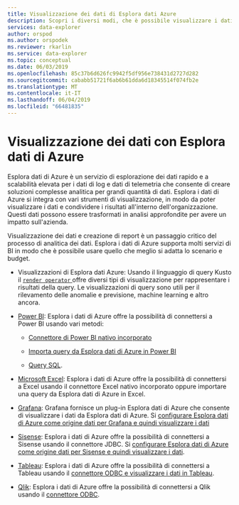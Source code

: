 ```yaml
---
title: Visualizzazione dei dati di Esplora dati Azure
description: Scopri i diversi modi, che è possibile visualizzare i dati di Esplora dati di Azure
services: data-explorer
author: orspod
ms.author: orspodek
ms.reviewer: rkarlin
ms.service: data-explorer
ms.topic: conceptual
ms.date: 06/03/2019
ms.openlocfilehash: 85c37b6d626fc9942f5df956e738431d2727d282
ms.sourcegitcommit: cababb51721f6ab6b61dda6d18345514f074fb2e
ms.translationtype: MT
ms.contentlocale: it-IT
ms.lasthandoff: 06/04/2019
ms.locfileid: "66481835"
---
```

# <a name="data-visualization-with-azure-data-explorer"></a>Visualizzazione dei dati con Esplora dati di Azure 

Esplora dati di Azure è un servizio di esplorazione dei dati rapido e a scalabilità elevata per i dati di log e dati di telemetria che consente di creare soluzioni complesse analitica per grandi quantità di dati. Esplora i dati di Azure si integra con vari strumenti di visualizzazione, in modo da poter visualizzare i dati e condividere i risultati all'interno dell'organizzazione. Questi dati possono essere trasformati in analisi approfondite per avere un impatto sull'azienda.

Visualizzazione dei dati e creazione di report è un passaggio critico del processo di analitica dei dati. Esplora i dati di Azure supporta molti servizi di BI in modo che è possibile usare quello che meglio si adatta lo scenario e budget.

* Visualizzazioni di Esplora dati Azure: Usando il linguaggio di query Kusto il [ `render operator` ](/azure/kusto/query/renderoperator) offre diversi tipi di visualizzazione per rappresentare i risultati della query. Le visualizzazioni di query sono utili per il rilevamento delle anomalie e previsione, machine learning e altro ancora.

* [Power BI](https://powerbi.microsoft.com): Esplora i dati di Azure offre la possibilità di connettersi a Power BI usando vari metodi: 

  * [Connettore di Power BI nativo incorporato](/azure/data-explorer/power-bi-connector)

  * [Importa query da Esplora dati di Azure in Power BI](/azure/data-explorer/power-bi-imported-query)
 
  * [Query SQL](/azure/data-explorer/power-bi-sql-query).

* [Microsoft Excel](https://products.office.com/excel): Esplora i dati di Azure offre la possibilità di connettersi a Excel usando il connettore Excel nativo incorporato oppure importare una query da Esplora dati di Azure in Excel.

* [Grafana](https://grafana.com): Grafana fornisce un plug-in Esplora dati di Azure che consente di visualizzare i dati da Esplora dati di Azure. Si [configurare Esplora dati di Azure come origine dati per Grafana e quindi visualizzare i dati](/azure/data-explorer/grafana)

* [Sisense](https://www.sisense.com): Esplora i dati di Azure offre la possibilità di connettersi a Sisense usando il connettore JDBC. Si [configurare Esplora dati di Azure come origine dati per Sisense e quindi visualizzare i dati](/azure/data-explorer/sisense).

* [Tableau](https://www.tableau.com): Esplora i dati di Azure offre la possibilità di connettersi a Tableau usando il [connettore ODBC e visualizzare i dati in Tableau](/azure/data-explorer/connect-odbc).

* [Qlik](https://www.qlik.com): Esplora i dati di Azure offre la possibilità di connettersi a Qlik usando il [connettore ODBC](/azure/data-explorer/connect-odbc).